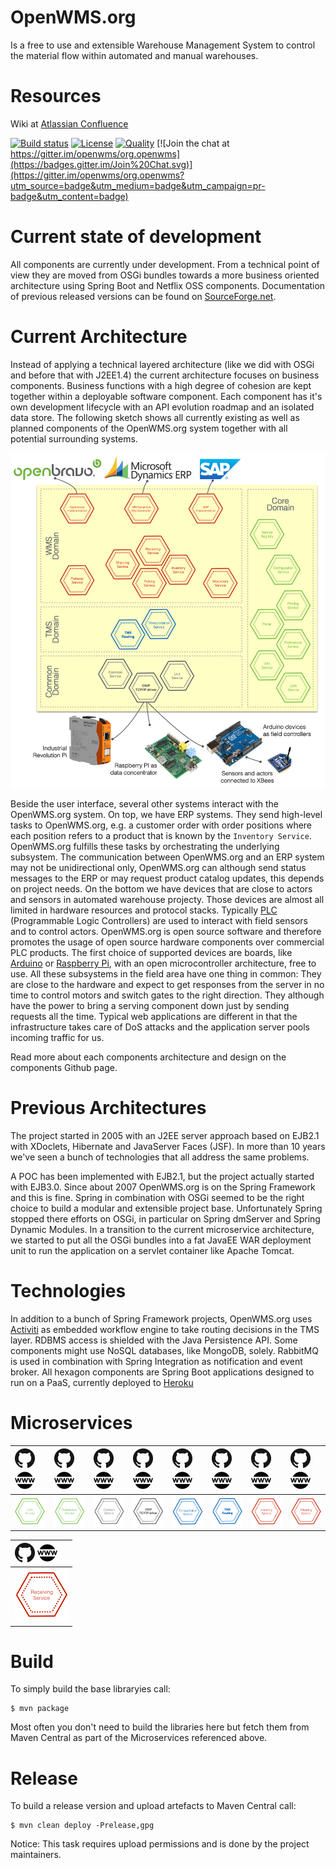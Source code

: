 OpenWMS.org
=====================

Is a free to use and extensible Warehouse Management System to control the material flow within automated and manual warehouses. 

# Resources

Wiki at [Atlassian Confluence](https://openwms.atlassian.net/wiki/display/OPENWMS)

[![Build status][travis-image]][travis-url]
[![License][license-image]][license-url]
[![Quality][codacy-image]][codacy-url]
[![Join the chat at https://gitter.im/openwms/org.openwms](https://badges.gitter.im/Join%20Chat.svg)](https://gitter.im/openwms/org.openwms?utm_source=badge&utm_medium=badge&utm_campaign=pr-badge&utm_content=badge)

[travis-image]: https://img.shields.io/travis/openwms/org.openwms.svg?style=flat-square
[travis-url]: https://travis-ci.org/openwms/org.openwms
[license-image]: https://img.shields.io/badge/License-Apache%202.0-blue.svg
[license-url]: LICENSE
[codacy-image]: https://img.shields.io/codacy/grade/1081cebbe27b40a8be16b6524f246b6b.svg?style=flat-square
[codacy-url]: https://www.codacy.com/app/openwms/org.openwms

# Current state of development

All components are currently under development. From a technical point of view they are moved from OSGi bundles towards a
more business oriented architecture using Spring Boot and Netflix OSS components. Documentation of previous released versions can be found on [SourceForge.net](http://openwms2005.sourceforge.net/).

# Current Architecture

Instead of applying a technical layered architecture (like we did with OSGi and before that with J2EE1.4) the current architecture focuses on business components. Business functions with a high degree of cohesion are kept together within
a deployable software component. Each component has it's own development lifecycle with an API evolution roadmap and an isolated data store. The following sketch shows all
currently existing as well as planned components of the OpenWMS.org system together with all potential surrounding systems.

![Architecture][1]

Beside the user interface, several other systems interact with the OpenWMS.org system. On top, we have ERP systems.
 They send high-level tasks to OpenWMS.org, e.g. a   customer order with order positions where each position refers to a product that is known by the `Inventory Service`. 
OpenWMS.org fulfills these tasks by orchestrating the underlying subsystem. The communication
between OpenWMS.org and an ERP system may not be unidirectional only, OpenWMS.org can although send status messages to the ERP or may request product catalog updates, this depends on project needs.
On the bottom we have devices that are close to actors and sensors in automated warehouse projecty. Those devices are almost all limited in hardware resources and protocol stacks. Typically [PLC](https://en.wikipedia.org/wiki/Programmable_logic_controller) (Programmable Logic
Controllers) are used to interact with field sensors and to control actors. OpenWMS.org is open source software and therefore promotes the usage of open source hardware components over commercial PLC products.
The first choice of supported devices are boards, like [Arduino](https://www.arduino.cc) or [Raspberry Pi](https://www.raspberrypi.org/), with an open microcontroller architecture, free to use. All these subsystems in the field area have one thing in common: They are close
to the hardware and expect to get responses from the server in no time to control motors and switch gates to the right direction. They although have the power to bring a serving component down just by sending requests all the time. Typical web applications are different in that
the infrastructure takes care of DoS attacks and the application server pools incoming traffic for us.

Read more about each components architecture and design on the components Github page.

# Previous Architectures

The project started in 2005 with an J2EE server approach based on EJB2.1 with XDoclets, Hibernate and JavaServer Faces (JSF). In more than 10 years we've seen a bunch of technologies that all address the same problems.
 
A POC has been implemented with EJB2.1, but the project actually started with EJB3.0. Since about 2007 OpenWMS.org is on the Spring Framework and this is fine. Spring in combination with
OSGi seemed to be the right choice to build a modular and extensible project base. Unfortunately Spring stopped there efforts on OSGi, in particular on Spring dmServer and Spring Dynamic
Modules. In a transition to the current microservice architecture, we started to put all the OSGi bundles into a fat JavaEE WAR deployment unit to run the application on a servlet container
like Apache Tomcat.

# Technologies

In addition to a bunch of Spring Framework projects, OpenWMS.org uses [Activiti](http://activiti.org) as embedded workflow engine to take routing decisions in the TMS layer. RDBMS access is shielded with the Java Persistence API.
Some components might use NoSQL databases, like MongoDB, solely. RabbitMQ is used in combination with Spring Integration as notification and event broker. All hexagon components are Spring Boot applications designed to
run on a PaaS, currently deployed to [Heroku](https://www.heroku.com)

# Microservices

| [![11]][2g] [![12]][2w]  | [![11]][3g] [![12]][3w] | [![11]][4g] [![12]][4w] | [![11]][5g] [![12]][5w] | [![11]][6g] [![12]][6w] | [![11]][7g] [![12]][7w] | [![11]][8g] [![12]][8w] | [![11]][9g] [![12]][9w] |
| :------------- | :------------- | :------------- | :------------- | :------------- | :------------- | :------------- | :------------- |
| ![2]      | ![3]      | ![4]      | ![5]      | ![6]      | ![7]      | ![8]      | ![9]      | 


| [![11]][10g] [![12]][10w] |
| :------------- | 
|  ![10]         | 

# Build

To simply build the base libraryies call:

```
$ mvn package
```

Most often you don't need to build the libraries here but fetch them from Maven Central as part of the Microservices referenced above.

# Release

To build a release version and upload artefacts to Maven Central call:

```
$ mvn clean deploy -Prelease,gpg
```

Notice: This task requires upload permissions and is done by the project maintainers.

[1]: src/docs/res/microservice_architecture.jpeg
[2]: src/docs/res/srv-uaa.png
[2g]: https://github.com/openwms/org.openwms.core.uaa
[2w]: https://openwms.github.io/org.openwms.core.uaa/index.html
[3]: src/docs/res/srv-prefs.png
[3g]: https://github.com/openwms/org.openwms.core.preferences
[3w]: https://openwms.github.io/org.openwms.core.preferences/index.html
[4]: src/docs/res/srv-location.png
[4g]: https://github.com/openwms/org.openwms.common.service
[4w]: https://openwms.github.io/org.openwms.common.service/index.html
[5]: src/docs/res/srv-tcp.png
[5g]: https://github.com/openwms/org.openwms.common.comm
[5w]: https://www.interface21.io/docs/common/comm/index.html
[6]: src/docs/res/srv-transportation.png
[6g]: https://github.com/openwms/org.openwms.tms.transportation
[6w]: https://openwms.github.io/org.openwms.tms.transportation/index.html
[7]: src/docs/res/srv-routing.png
[7g]: https://github.com/openwms/org.openwms.tms.routing
[7w]: https://openwms.github.io/org.openwms.tms.routing/index.html
[8]: src/docs/res/srv-inventory.png
[8g]: https://github.com/openwms/org.openwms.wms.inventory
[8w]: https://openwms.github.io/org.openwms.wms.inventory/index.html
[9]: src/docs/res/srv-shipping.png
[9g]: https://github.com/openwms/org.openwms.wms.shipping
[9w]: https://openwms.github.io/org.openwms.wms.shipping/index.html
[10]: src/docs/res/srv-receiving.png
[10g]: https://github.com/openwms/org.openwms.wms.receiving
[10w]: https://openwms.github.io/org.openwms.wms.receiving/index.html
[11]: src/docs/res/github-b.png
[12]: src/docs/res/website-b.png
